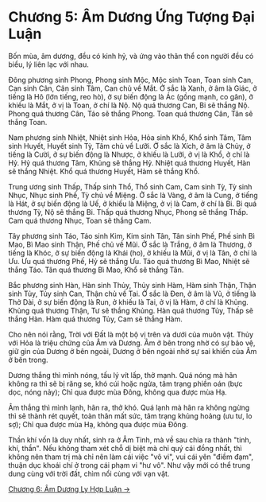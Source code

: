 # Chương 5: Âm Dương Ứng Tượng Đại Luận

Bốn mùa, âm dương, đều có kinh hỷ, và ứng vào thân thể con người đều có biểu, lý
liên lạc với nhau.

Đông phương sinh Phong, Phong sinh Mộc, Mộc sinh Toan, Toan sinh Can, Can sinh
Cân, Cân sinh Tâm, Can chủ về Mắt. Ở sắc là Xanh, ở âm là Giác, ở tiếng là Hô
(lớn tiếng, reo hò), ở sự biến động là Ác (gồng mạnh, co gân), ở khiếu là Mắt,
ở vị là Toan, ở chí là Nộ. Nộ quá thương Can, Bi sẽ thắng Nộ. Phong quá thương
Cân, Táo sẽ thắng Phong. Toan quá thương Cân, Tân sẽ thắng Toan.

Nam phương sinh Nhiệt, Nhiệt sinh Hỏa, Hỏa sinh Khổ, Khổ sinh Tâm, Tâm sinh
Huyết, Huyết sinh Tỳ, Tâm chủ về Lưỡi. Ở sắc là Xích, ở âm là Chủy, ở tiếng là
Cười, ở sự biến động là Nhược, ở khiếu là Lưỡi, ở vị là Khổ, ở chí là Hỷ. Hỷ quá
thương Tâm, Khủng sẽ thắng Hỷ. Nhiệt quá thương Huyết, Hàn sẽ thắng Nhiệt. Khổ
quá thương Huyết, Hàm sẽ thắng Khổ.

Trung ương sinh Thấp, Thấp sinh Thổ, Thổ sinh Cam, Cam sinh Tỳ, Tỳ sinh Nhục,
Nhục sinh Phế, Tỳ chủ về Miệng. Ở sắc là Vàng, ở âm là Cung, ở tiếng là Hát, ở
sự biến động là Uế, ở khiếu là Miệng, ở vị là Cam, ở chí là Bi. Bi quá thương
Tỳ, Nộ sẽ thắng Bi. Thấp quá thương Nhục, Phong sẽ thắng Thấp. Cam quá thương
Nhục, Toan sẽ thắng Cam.

Tây phương sinh Táo, Táo sinh Kim, Kim sinh Tân, Tân sinh Phế, Phế sinh Bì Mao,
Bì Mao sinh Thận, Phế chủ về Mũi. Ở sắc là Trắng, ở âm là Thương, ở tiếng là
Khóc, ở sự biến động là Khái (ho), ở khiếu là Mũi, ở vị là Tân, ở chí là Ưu. Ưu
quá thương Phế, Hỷ sẽ thắng Ưu. Táo quá thương Bì Mao, Nhiệt sẽ thắng Táo. Tân
quá thương Bì Mao, Khổ sẽ thắng Tân.

Bắc phương sinh Hàn, Hàn sinh Thủy, Thủy sinh Hàm, Hàm sinh Thận, Thận sinh Tủy,
Tủy sinh Can, Thận chủ về Tai. Ở sắc là Đen, ở âm là Vũ, ở tiếng là Thở Dài, ở
sự biến động là Run, ở khiếu là Tai, ở vị là Hàm, ở chí là Khủng. Khủng quá
thương Thận, Tư sẽ thắng Khủng. Hàn quá thương Tủy, Thấp sẽ thắng Hàn. Hàm quá
thương Tủy, Cam sẽ thắng Hàm.

Cho nên nói rằng, Trời với Đất là một bộ vị trên và dưới của muôn vật. Thủy với
Hỏa là triệu chứng của Âm và Dương. Âm ở bên trong nhờ có sự bảo vệ, giữ gìn của
Dương ở bên ngoài, Dương ở bên ngoài nhờ sự sai khiến của Âm ở bên trong.

Dương thắng thì mình nóng, tấu lý vít lấp, thở mạnh. Quá nóng mà hãn không ra
thì sẽ bị răng se, khó cúi hoặc ngửa, tâm trạng phiền oán (bực dọc, nóng nảy);
Chỉ qua được mùa Đông, không qua được mùa Hạ.

Âm thắng thì mình lạnh, hãn ra, thở khó. Quá lạnh mà hãn ra không ngừng thì sẽ
thành rét quyết, toàn thân mất sức, tâm trạng khủng hoảng (ưu tư, lo sợ); Chỉ
qua được mùa Hạ, không qua được mùa Đông.

Thần khí vốn là duy nhất, sinh ra ở Âm Tinh, mà về sau chia ra thành "tinh, khí,
thần". Nếu không tham xét chỗ dị biệt mà chỉ quý cái đồng nhất, thì không nên
tham trị mà chỉ nên làm cái việc "vô vi", vui cái yên "điềm đạm", thuận dục
khoái chí ở trong cái phạm vi "hư vô". Như vậy mới có thể trung dung cùng với
trời đất, chìm nổi cùng với vạn vật.

[Chương 6: Âm Dương Ly Hợp Luận &rarr;](https://github.com/thaicuc/sach-y-dich/blob/master/contents/06-am-duong-ly-hop-luan.md)

